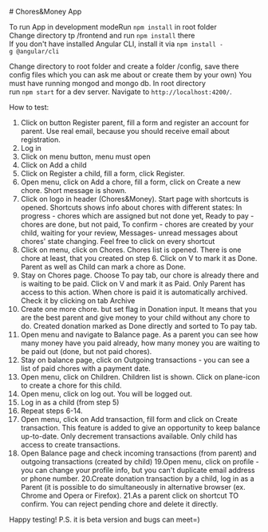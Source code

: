 # Chores&Money App

To run App in development modeRun `npm install` in root folder
Change directory tp /frontend and run `npm install` there
If you don't have installed Angular CLI, install it via `npm install -g @angular/cli`

Change directory to root folder and create a folder /config, save there config files which you can ask me about or create them by your own)
You must have running mongod and  mongo db.
In root directory run `npm start` for a dev server. Navigate to `http://localhost:4200/`.

How to test:
1. Click on button Register parent, fill a form and register an account for parent. Use real email, because you should receive email about registration.
2. Log in
3. Click on menu button, menu must open
4. Click on Add a child
5. Click on Register a child, fill a form, click Register.
6. Open menu, click on Add a chore, fill a form, click on Create a new chore. Short message is shown.
7. Click on logo in header (Chores&Money). Start page with shortcuts is opened. Shortcuts shows info about chores with different states: In progress - chores which are assigned but not done yet, Ready to pay - chores are done, but not paid, To confirm - chores are created by your child, waiting for your review, Messages- unread messages about chores' state changing. Feel free to click on every shortcut
8. Click on menu, click on Chores. Chores list is opened. There is one chore at least, that you created on step 6. Click on V to mark it as Done. Parent as well as Child can mark a chore as Done.
9. Stay on Chores page. Choose To pay tab, our chore is already there and is waiting to be paid. Click on V and mark it as Paid. Only Parent has access to this action. When chore is paid it is automatically archived. Check it by clicking on tab Archive
10. Create one more chore. but set flag in Donation input. It means that you are the best parent and give money to your child without any chore to do. Created donation marked as Done directly and sorted to To pay tab.
11. Open menu and navigate to Balance page. As a parent you can see how many money have you paid already, how many money you are waiting to be paid out (done, but not paid chores).
12. Stay on balance page, click on Outgoing transactions - you can see a list of paid chores with a payment date.
13. Open menu, click on Children. Children list is shown. Click on plane-icon to create a chore for this child.
14. Open menu, click on log out. You will be logged out.
15. Log in as a child (from step 5)
16. Repeat steps 6-14.
17. Open menu, click on Add transaction, fill form and click on Create transaction. This feature is added to give an opportunity to keep balance up-to-date. Only decrement transactions available. Only child has access to create transactions.
18. Open Balance page and check incoming transactions (from parent) and outgoing transactions (created by child)
19.Open menu, click on profile - you can change your profile info, but you can't duplicate email address or phone number.
20.Create donation transaction by a child, log in as a Parent (it is possible to do simultaneously in alternative browser (ex. Chrome and Opera or Firefox).
21.As a parent click on shortcut TO confirm. You can reject pending chore and delete it directly.


Happy testing!
P.S. it is beta version and bugs can meet=)


